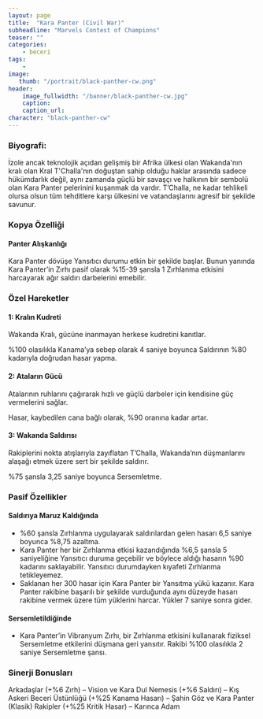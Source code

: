 ```yaml
---
layout: page
title:  "Kara Panter (Civil War)"
subheadline: "Marvels Contest of Champions"
teaser: ""
categories:
    - beceri
tags:
    -
image:
   thumb: "/portrait/black-panther-cw.png"
header:
    image_fullwidth: "/banner/black-panther-cw.jpg"
    caption: 
    caption_url:
character: "black-panther-cw"
---
```


### Biyografi:

İzole ancak teknolojik açıdan gelişmiş bir Afrika ülkesi olan Wakanda'nın kralı olan Kral T'Challa'nın doğuştan sahip olduğu haklar arasında sadece hükümdarlık değil, aynı zamanda güçlü bir savaşçı ve halkının bir sembolü olan Kara Panter pelerinini kuşanmak da vardır. T’Challa, ne kadar tehlikeli olursa olsun tüm tehditlere karşı ülkesini ve vatandaşlarını agresif bir şekilde savunur.

### Kopya Özelliği
#### Panter Alışkanlığı
Kara Panter dövüşe Yansıtıcı durumu etkin bir şekilde başlar. Bunun yanında Kara Panter’in Zırhı pasif olarak %15-39 şansla 1 Zırhlanma etkisini harcayarak ağır saldırı darbelerini emebilir.

### Özel Hareketler
#### 1: Kralın Kudreti 
Wakanda Kralı, gücüne inanmayan herkese kudretini kanıtlar.

%100 olasılıkla Kanama’ya sebep olarak 4 saniye boyunca Saldırının %80 kadarıyla doğrudan hasar yapma.

#### 2: Ataların Gücü 
Atalarının ruhlarını çağırarak hızlı ve güçlü darbeler için kendisine güç vermelerini sağlar.

Hasar, kaybedilen cana bağlı olarak, %90 oranına kadar artar.

#### 3: Wakanda Saldırısı 
Rakiplerini nokta atışlarıyla zayıflatan T’Challa, Wakanda’nın düşmanlarını alaşağı etmek üzere sert bir şekilde saldırır.

%75 şansla 3,25 saniye boyunca Sersemletme.

### Pasif Özellikler
#### Saldırıya Maruz Kaldığında

* %60 şansla Zırhlanma uygulayarak saldırılardan gelen hasarı 6,5 saniye boyunca %8,75 azaltma.
* Kara Panter her bir Zırhlanma etkisi kazandığında %6,5 şansla 5 saniyeliğine Yansıtıcı duruma geçebilir ve böylece aldığı hasarın %90 kadarını saklayabilir. Yansıtıcı durumdayken kıyafeti Zırhlanma tetikleyemez.
* Saklanan her 300 hasar için Kara Panter bir Yansıtma yükü kazanır. Kara Panter rakibine başarılı bir şekilde vurduğunda aynı düzeyde hasarı rakibine vermek üzere tüm yüklerini harcar. Yükler 7 saniye sonra gider.

#### Sersemletildiğinde

* Kara Panter’in Vibranyum Zırhı, bir Zırhlanma etkisini kullanarak fiziksel Sersemletme etkilerini düşmana geri yansıtır. Rakibi %100 olasılıkla 2 saniye Sersemletme şansı.

### Sinerji Bonusları

Arkadaşlar (+%6 Zırh) – Vision ve Kara Dul
Nemesis (+%6 Saldırı) – Kış Askeri
Beceri Üstünlüğü (+%25 Kanama Hasarı) –  Şahin Göz ve Kara Panter (Klasik)
Rakipler (+%25 Kritik Hasar) – Karınca Adam
